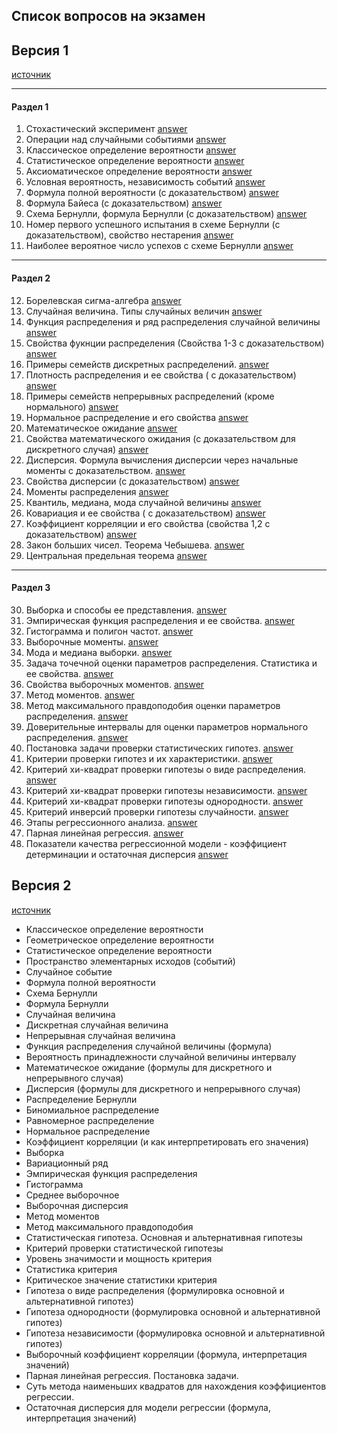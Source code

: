 ## Список вопросов на экзамен

## Версия 1

[источник](https://e.sfu-kras.ru/mod/assign/view.php?id=1045230)

---
#### Раздел 1

1. Стохастический эксперимент [answer](./answers/СтахостЭксп_ОперацНадСлучСобыт.md)
2. Операции над случайными событиями [answer](./answers/СтахостЭксп_ОперацНадСлучСобыт.md)
3. Классическое определение вероятности [answer](./answers/ОпределенияВероятности.md)
4. Статистическое определение вероятности [answer](./answers/ОпределенияВероятности.md)
5. Аксиоматическое определение вероятности [answer](./answers/ОпределенияВероятности.md)
6. Условная  вероятность, независимость событий [answer](./answers/УсловнаяВер_НезависСобыт.md)
7. Формула полной вероятности (с доказательством) [answer](./answers/ФормулаПолнойВероятности.md)
8. Формула Байеса (с доказательством) [answer](./answers/ФормулаБайеса.md)
9. Схема Бернулли, формула Бернулли (с доказательством) [answer](./answers/СхемФормулБернул.md)
10. Номер первого успешного испытания в схеме Бернулли (с доказательством), свойство нестарения [answer](./answers/СхемФормулБернул.md)
11. Наиболее вероятное число успехов с схеме Бернулли [answer](./answers/СхемФормулБернул.md)

---

#### Раздел 2

12. Борелевская сигма-алгебра [answer](./answers/БорелевАлг.md)
13. Случайная величина. Типы случайных величин [answer](./answers/СлучайнаяВеличина.md)
14. Функция распределения и ряд распределения случайной величины [answer](./answers/ФункцияРядРаспр.md)
15. Свойства фукнции распределения (Свойства 1-3 с доказательством) [answer](./answers/ФункцияРядРаспр.md)
16. Примеры семейств дискретных распределений. [answer](./answers/ДискрРаспр.md)
17. Плотность распределения и ее свойства ( с доказательством) [answer](./answers/ПлотностьРаспр.md)
18. Примеры семейств непрерывных распределений (кроме нормального) [answer](./answers/НепрерРаспр.md)
19. Нормальное распределение и его свойства [answer](./answers/НепрерРаспр.md)
20. Математическое ожидание [answer](./answers/МатОжид.md)
21. Свойства математического ожидания (с доказательством для дискретного случая) [answer](./answers/МатОжид.md)
22. Дисперсия. Формула вычисления дисперсии через начальные моменты с доказательством. [answer](./answers/Дисперс.md)
23. Свойства дисперсии (с доказательством) [answer](./answers/Дисперс.md)
24. Моменты распределения [answer](./answers/МоментыРаспр.md)
25. Квантиль, медиана, мода случайной величины [answer](./answers/КвантМедМод.md)
26. Ковариация и ее свойства ( с доказательством) [answer](./answers/КоварКорреляц.md)
27. Коэффициент корреляции и его свойства (свойства 1,2 с доказательством) [answer](./answers/КоварКорреляц.md)
28. Закон больших чисел. Теорема Чебышева. [answer](./answers/збч.md)
29. Центральная предельная теорема [answer](./answers/збч.md)

---

#### Раздел 3

30. Выборка и способы ее представления. [answer](./answers/Выборка.md)
31. Эмпирическая функция распределения и ее свойства. [answer](./answers/Выборка.md)
32. Гистограмма и полигон частот. [answer](./answers/ГистограммПолигЧаст.md)
33. Выборочные моменты. [answer](./answers/ВыборочМомент.md)
34. Мода и медиана выборки. [answer](./answers/ВыборочМомент.md)
35. Задача точечной оценки параметров распределения. Статистика и ее свойства. [answer](./answers/ТочОценкСтатист.md)
36. Свойства выборочных моментов. [answer](./answers/свойстВыбМомент.md)
37. Метод моментов. [answer](./answers/МетодМомент.md)
38. Метод максимального правдоподобия оценки параметров распределения. [answer](./answers/МетодМаксПравд.md)
39. Доверительные интервалы для оценки параметров нормального распределения. [answer](./answers/ДовИнтерв.md)
40. Постановка задачи проверки статистических гипотез. [answer](./answers/проверСтатистГипот.md)
41. Критерии проверки гипотез и их характеристики. [answer](./answers/КритерПроверГипот.md)
42. Критерий хи-квадрат проверки гипотезы о виде распределения. [answer](./answers/критерийХиКвадр.md)
43. Критерий хи-квадрат проверки гипотезы независимости. [answer](./answers/критерийХиКвадр.md)
44. Критерий хи-квадрат проверки гипотезы однородности. [answer](./answers/критерийХиКвадр.md)
45. Критерий инверсий проверки гипотезы случайности. [answer](./answers/критерийХиКвадр.md)
46. Этапы регрессионного анализа. [answer](./answers/регресс.md)
47. Парная линейная регрессия. [answer](./answers/регресс.md)
48. Показатели качества регрессионной модели - коэффициент детерминации и остаточная дисперсия [answer](./answers/регресс.md)


## Версия 2

[источник](https://e.sfu-kras.ru/mod/assign/view.php?id=1765273)

- Классическое определение вероятности
- Геометрическое определение вероятности
- Статистическое определение вероятности
- Пространство элементарных исходов (событий)
- Случайное событие
- Формула полной вероятности
- Схема Бернулли
- Формула Бернулли
- Случайная величина
- Дискретная случайная величина
- Непрерывная случайная величина
- Функция распределения случайной величины (формула)
- Вероятность принадлежности случайной величины интервалу
- Математическое ожидание (формулы для дискретного и непрерывного случая)
- Дисперсия (формулы для дискретного и непрерывного случая)
- Распределение Бернулли
- Биномиальное распределение
- Равномерное распределение
- Нормальное распределение
- Коэффициент корреляции (и как интерпретировать его значения)
- Выборка
- Вариационный ряд
- Эмпирическая функция распределения
- Гистограмма
- Среднее выборочное
- Выборочная дисперсия
- Метод моментов
- Метод максимального правдоподобия
- Статистическая гипотеза. Основная и альтернативная гипотезы
- Критерий проверки статистической гипотезы
- Уровень значимости и мощность критерия
- Статистика критерия
- Критическое значение статистики критерия
- Гипотеза о виде распределения (формулировка основной и альтернативной гипотез)
- Гипотеза однородности (формулировка основной и альтернативной гипотез)
- Гипотеза независимости (формулировка основной и альтернативной гипотез)
- Выборочный коэффициент корреляции (формула, интерпретация значений)
- Парная линейная регрессия. Постановка задачи.
- Суть метода наименьших квадратов для нахождения коэффициентов регрессии.
- Остаточная дисперсия для модели регрессии (формула, интерпретация значений)
